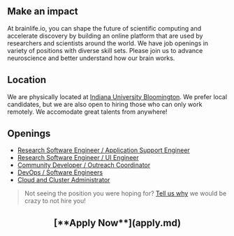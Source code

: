 <style> #disqus_thread, #__comments { display: none } </style>

## Make an impact

At brainlife.io, you can shape the future of scientific computing and accelerate discovery by building an online platform that are used by researchers and scientists around the world. We have job openings in variety of positions with diverse skill sets. Please join us to advance neuroscience and better understand how our brain works.

## Location

We are physically located at [Indiana University Bloomington](https://www.indiana.edu/). We prefer local candidates, but we are also open to hiring those who can only work remotely. We accomodate great talents from anywhere!

## Openings

* [Research Software Engineer / Application Support Engineer](rse_app.md)
* [Research Software Engineer / UI Engineer](rse_ui.md)
* [Community Developer / Outreach Coordinator](devrel.md)
* [DevOps / Software Engineers](devop.md)
* [Cloud and Cluster Administrator](sysad.md)

> Not seeing the position you were hoping for? [Tell us why](mailto:brlife@iu.edu) we would be crazy to not hire you!

<center><h2>[**Apply Now**](apply.md)</h2></center>
